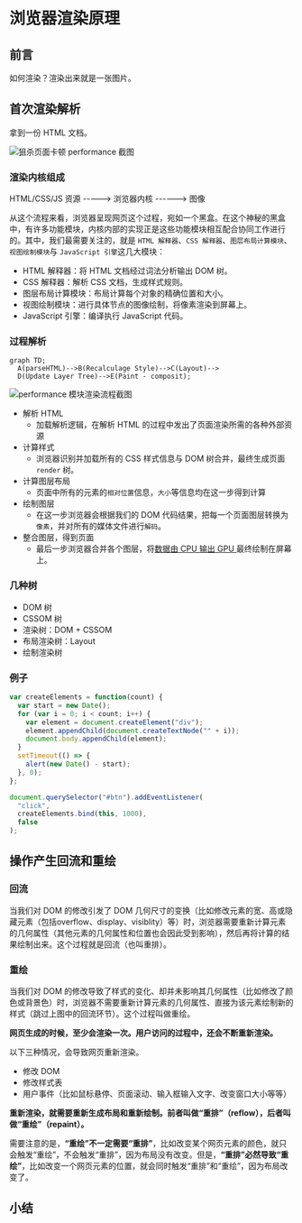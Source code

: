 # 浏览器渲染原理

## 前言

如何渲染？渲染出来就是一张图片。

## 首次渲染解析

拿到一份 HTML 文档。

![狙杀页面卡顿 performance 截图]()

### 渲染内核组成

HTML/CSS/JS 资源  -----> 浏览器内核 ------> 图像

从这个流程来看，浏览器呈现网页这个过程，宛如一个黑盒。在这个神秘的黑盒中，有许多功能模块，内核内部的实现正是这些功能模块相互配合协同工作进行的。其中，我们最需要关注的，就是 `HTML 解释器`、`CSS 解释器`、`图层布局计算模块`、`视图绘制模块`与 `JavaScript 引擎`这几大模块：

- HTML 解释器：将 HTML 文档经过词法分析输出 DOM 树。
- CSS 解释器：解析 CSS 文档，生成样式规则。
- 图层布局计算模块：布局计算每个对象的精确位置和大小。
- 视图绘制模块：进行具体节点的图像绘制，将像素渲染到屏幕上。
- JavaScript 引擎：编译执行 JavaScript 代码。

### 过程解析

```mermaid
graph TD;
  A(parseHTML)-->B(Recalculage Style)-->C(Layout)-->
  D(Update Layer Tree)-->E(Paint - composit);
```

![performance 模块渲染流程截图]()

- 解析 HTML
  - 加载解析逻辑，在解析 HTML 的过程中发出了页面渲染所需的各种外部资源
- 计算样式
  - 浏览器识别并加载所有的 CSS 样式信息与 DOM 树合并，最终生成页面 `render` 树。
- 计算图层布局
  - 页面中所有的元素的`相对位置`信息，`大小`等信息均在这一步得到计算
- 绘制图层
  - 在这一步浏览器会根据我们的 DOM 代码结果，把每一个页面图层转换为`像素`，并对所有的媒体文件进行`解码`。
- 整合图层，得到页面
  - 最后一步浏览器合并各个图层，将<u>数据由 CPU 输出 GPU </u>最终绘制在屏幕上。
  <!-- - （复杂的视图层会给这个阶段的 GPU 计算带来一些压力，在实际 中为了优化动画性能，我们有时会手动区分不同的图层-->

### 几种树

- DOM 树
- CSSOM 树
- 渲染树：DOM + CSSOM
- 布局渲染树：Layout
- 绘制渲染树

### 例子

```js
var createElements = function(count) {
  var start = new Date();
  for (var i = 0; i < count; i++) {
    var element = document.createElement("div");
    element.appendChild(document.createTextNode("" + i));
    document.body.appendChild(element);
  }
  setTimeout(() => {
    alert(new Date() - start);
  }, 0);
};

document.querySelector("#btn").addEventListener(
  "click",
  createElements.bind(this, 1000),
  false
);
```

## 操作产生回流和重绘

### 回流

当我们对 DOM 的修改引发了 DOM 几何尺寸的变换（比如修改元素的宽、高或隐藏元素（包括overflow、display、visiblity）等）时，浏览器需要重新计算元素的几何属性（其他元素的几何属性和位置也会因此受到影响），然后再将计算的结果绘制出来。这个过程就是回流（也叫重排）。

### 重绘

当我们对 DOM 的修改导致了样式的变化、却并未影响其几何属性（比如修改了颜色或背景色）时，浏览器不需要重新计算元素的几何属性、直接为该元素绘制新的样式（跳过上图中的回流环节）。这个过程叫做重绘。

**网页生成的时候，至少会渲染一次。用户访问的过程中，还会不断重新渲染。**

以下三种情况，会导致网页重新渲染。
- 修改 DOM
- 修改样式表
- 用户事件（比如鼠标悬停、页面滚动、输入框输入文字、改变窗口大小等等）

**重新渲染，就需要重新生成布局和重新绘制。前者叫做“重排”（reflow），后者叫做“重绘”（repaint）。**

需要注意的是，**“重绘”不一定需要“重排”**，比如改变某个网页元素的颜色，就只会触发“重绘”，不会触发“重排”，因为布局没有改变。但是，**“重排”必然导致“重绘”**，比如改变一个网页元素的位置，就会同时触发“重排”和“重绘”，因为布局改变了。


## 小结


